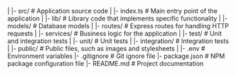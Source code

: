 |
  |- src/                # Application source code
  |  |- index.ts          # Main entry point of the application
  |  |- lib/             # Library code that implements specific functionality
  |  |- models/          # Database models
  |  |- routes/          # Express routes for handling HTTP requests
  |  |- services/        # Business logic for the application
  |
  |- test/               # Unit and integration tests
  |  |- unit/            # Unit tests
  |  |- integration/     # Integration tests
  |
  |- public/             # Public files, such as images and stylesheets
  |
  |- .env                # Environment variables
  |- .gitignore          # Git ignore file
  |- package.json        # NPM package configuration file
  |- README.md           # Project documentation